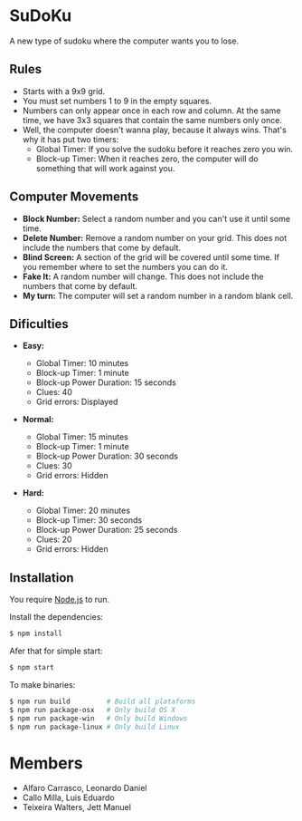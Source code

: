 # SuDoKu

A new type of sudoku where the computer wants you to lose.

## Rules

- Starts with a 9x9 grid.
- You must set numbers 1 to 9 in the empty squares.
- Numbers can only appear once in each row and column. At the same time, we have 3x3 squares that contain the same numbers only once.
- Well, the computer doesn't wanna play, because it always wins. That's why it has put two timers:
  - Global Timer: If you solve the sudoku before it reaches zero you win.
  - Block-up Timer: When it reaches zero, the computer will do something that will work against you.

## Computer Movements

- **Block Number:** Select a random number and you can't use it until some time.
- **Delete Number:** Remove a random number on your grid. This does not include the numbers that come by default.
- **Blind Screen:** A section of the grid will be covered until some time. If you remember where to set the numbers you can do it.
- **Fake It:** A random number will change. This does not include the numbers that come by default.
- **My turn:** The computer will set a random number in a random blank cell.

## Dificulties

- **Easy:**
  - Global Timer: 10 minutes
  - Block-up Timer: 1 minute
  - Block-up Power Duration: 15 seconds
  - Clues: 40
  - Grid errors: Displayed

- **Normal:**
  - Global Timer: 15 minutes
  - Block-up Timer: 1 minute
  - Block-up Power Duration: 30 seconds
  - Clues: 30
  - Grid errors: Hidden

- **Hard:**
  - Global Timer: 20 minutes
  - Block-up Timer: 30 seconds
  - Block-up Power Duration: 25 seconds
  - Clues: 20
  - Grid errors: Hidden


## Installation

You require [Node.js](https://nodejs.org/) to run.

Install the dependencies:

```sh
$ npm install
```

Afer that for simple start:

```sh
$ npm start
```

To make binaries:

```sh
$ npm run build         # Build all plataforms
$ npm run package-osx   # Only build OS X 
$ npm run package-win   # Only build Windows
$ npm run package-linux # Only build Linux
```

# Members

- Alfaro Carrasco, Leonardo Daniel
- Callo Milla, Luis Eduardo
- Teixeira Walters, Jett Manuel